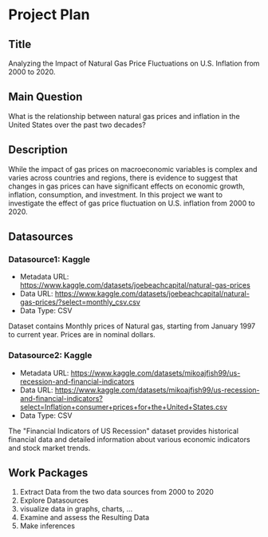 # Project Plan

## Title
<!-- Give your project a short title. -->
Analyzing the Impact of Natural Gas Price Fluctuations on U.S. Inflation from 2000 to 2020.

## Main Question

<!-- Think about one main question you want to answer based on the data. -->
What is the relationship between natural gas prices and inflation in the United States over the past two decades?

## Description

<!-- Describe your data science project in max. 200 words. Consider writing about why and how you attempt it. -->
While the impact of gas prices on macroeconomic variables is complex and varies across countries and regions,
there is evidence to suggest that changes in gas prices can have significant effects on economic growth,
inflation, consumption, and investment. In this project we want to investigate the effect of gas price
fluctuation on U.S. inflation from 2000 to 2020.

## Datasources

<!-- Describe each datasources you plan to use in a section. Use the prefic "DatasourceX" where X is the id of the datasource. -->

### Datasource1: Kaggle
* Metadata URL: https://www.kaggle.com/datasets/joebeachcapital/natural-gas-prices
* Data URL: https://www.kaggle.com/datasets/joebeachcapital/natural-gas-prices/?select=monthly_csv.csv
* Data Type: CSV

Dataset contains Monthly prices of Natural gas, starting from January 1997 to current year. Prices are in nominal dollars.


### Datasource2: Kaggle
* Metadata URL: https://www.kaggle.com/datasets/mikoajfish99/us-recession-and-financial-indicators
* Data URL: https://www.kaggle.com/datasets/mikoajfish99/us-recession-and-financial-indicators?select=Inflation+consumer+prices+for+the+United+States.csv
* Data Type: CSV

The "Financial Indicators of US Recession" dataset provides historical financial data and detailed information
about various economic indicators and stock market trends.


## Work Packages

<!-- List of work packages ordered sequentially, each pointing to an issue with more details. -->

1. Extract Data from the two data sources from 2000 to 2020
2. Explore Datasources
3. visualize data in graphs, charts, ...
4. Examine and assess the Resulting Data
5. Make inferences

